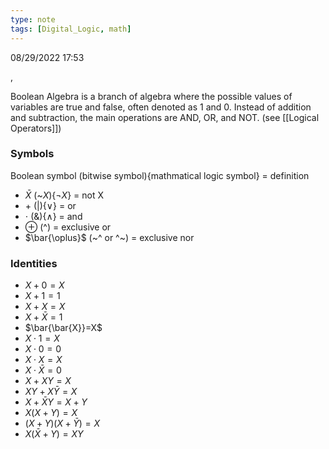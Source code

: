 ```yaml
---
type: note
tags: [Digital_Logic, math]
---
```

08/29/2022 17:53

 , 

Boolean Algebra is a branch of algebra where the possible values of variables are true and false, often denoted as 1 and 0. Instead of addition and subtraction, the main operations are AND, OR, and NOT. (see [[Logical Operators]])


### Symbols
Boolean symbol (bitwise symbol){mathmatical logic symbol} = definition
- $\bar{X}$ (~$X$){$\lnot X$} = not X
- $+$ (|){$\lor$} = or
- $\cdot$ (&){$\land$} = and
- $\oplus$ (^) = exclusive or
- $\bar{\oplus}$ (~^ or ^~) = exclusive nor

### Identities
- $X+0=X$
- $X+1=1$
- $X+X=X$
- $X+\bar{X}=1$
- $\bar{\bar{X}}=X$
- $X\cdot 1=X$
- $X\cdot 0=0$
- $X\cdot X=X$
- $X\cdot\bar{X}=0$
- $X+XY=X$
- $XY+X\bar{Y}=X$
- $X+\bar{X}Y=X+Y$
- $X(X+Y)=X$
- $(X+Y)(X+\bar{Y})=X$
- $X(\bar{X}+Y)=XY$